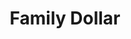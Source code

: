 ---
title: "Family Dollar"
url: /syracuse/family-dollar-north-salina-street/
shop: variety store
---